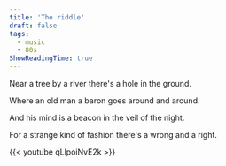 ```yaml
---
title: 'The riddle'
draft: false
tags:
  - music
  - 80s
ShowReadingTime: true
---
```



Near a tree by a river there's a hole in the ground.

Where an old man a baron goes around and around.

And his mind is a beacon in the veil of the night.

For a strange kind of fashion there's a wrong and a right.


{{< youtube qLlpoiNvE2k >}}
